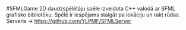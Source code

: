 #SFMLGame 
2D daudzspēlētāju spēle izveidota C++ valodā ar SFML grafisko bibliotēku. Spēlē ir iespējams staigāt pa lokāciju un rakt rūdas.
Serveris -> https://github.com/YLPMF/SFMLServer
